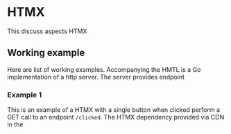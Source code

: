 # HTMX

This discuss aspects HTMX

## Working example

Here are list of working examples. Accompanying the HMTL is a Go implementation of a http server. The server provides endpoint 

### Example 1

This is an example of a HTMX with a single button when clicked perform a GET call to an endpoint `/clicked`. The HTMX dependency provided via CDN in the <script> tag. The HTMX is [here](../htmx/ex1/index.html).

### Example 2

This example demonstrates HTMX tabs. The HTMX is [here](../htmx/ex2/index.html). The HTMX dependency is download to the server and serverd from `/static/htmx.min.js` endpoint.

## References

* [Official documentation](https://htmx.org/docs/)